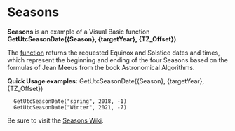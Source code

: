 # Seasons
**Seasons** is an example of a Visual Basic function **GetUtcSeasonDate({Season}, {targetYear}, {TZ_Offset})**.

The [function](https://github.com/MikishVaughn/Seasons/blob/master/Seasons/Seasons.vb) returns the requested Equinox and Solstice dates and times, which represent the beginning and ending of the four Seasons based on the formulas of Jean Meeus from the book Astronomical Algorithms.  

**Quick Usage examples:** GetUtcSeasonDate({Season}, {targetYear}, {TZ_Offset})
  
      GetUtcSeasonDate("spring", 2018, -1)
      GetUtcSeasonDate("Winter", 2021, -7)

Be sure to visit the [Seasons Wiki](https://github.com/MikishVaughn/Seasons/wiki).
